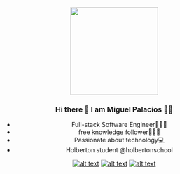 

<div align="center">
<img align='center' src='https://avatars3.githubusercontent.com/u/23230592?s=460&u=32103243be39fcd6febe3dadbfd53be23362f52b&v=4' width='200"'>

### Hi there 👋 I am Miguel Palacios 👨🏾‍


- Full-stack Software Engineer👨🏾‍💻
- free knowledge follower👨🏾‍🚀
- Passionate about technology💻
- Holberton student @holbertonschool

<!-- Please don't remove this: Grab your social icons from https://github.com/carlsednaoui/gitsocial -->

<!-- display the social media buttons in your README -->

[![alt text][1.1]][1]
[![alt text][2.1]][2]
[![alt text][6.1]][6]


<!-- links to social media icons -->
<!-- no need to change these -->

<!-- icons with padding -->

[1.1]: https://imgur.com/Q05ZVFO.png (twitter icon with padding)
[2.1]: https://imgur.com/9plherK.png (linkedin icon with padding)
[6.1]: https://imgur.com/U4AVlLL.png (github icon with padding)

<!-- links to your social media accounts -->
<!-- update these accordingly -->

[1]: https://twitter.com/MiguelP4lacios
[2]: https://www.linkedin.com/in/miguel-palacios-127756b2/
[6]: https://github.com/MiguelP4lacios

<!-- Please don't remove this: Grab your social icons from https://github.com/carlsednaoui/gitsocial -->
</div>

